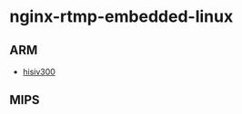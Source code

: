 # nginx-rtmp-embedded-linux
## ARM
* [hisiv300](https://github.com/illuspas/nginx-rtmp-embedded-linux/tree/master/hisiv300)

## MIPS
